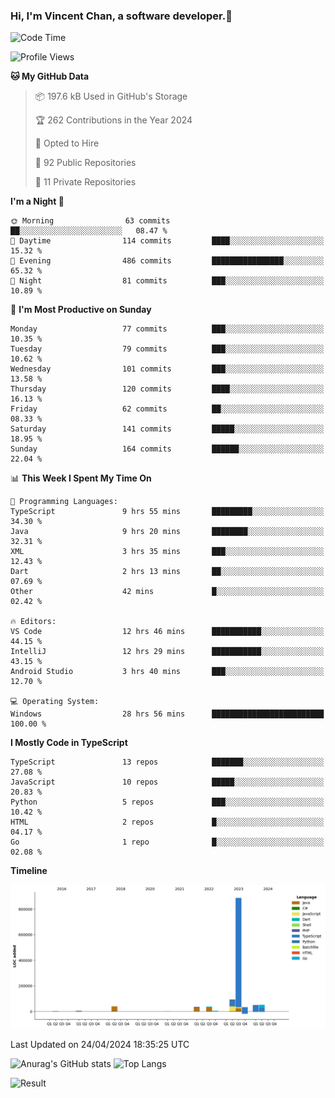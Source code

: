 ### Hi, I'm Vincent Chan, a software developer.👋

<!--
**hkvincent/hkvincent** is a ✨ _special_ ✨ repository because its `README.md` (this file) appears on your GitHub profile.

Here are some ideas to get you started:

- 🔭 I’m currently working on ...
- 🌱 I’m currently learning ...
- 👯 I’m looking to collaborate on ...
- 🤔 I’m looking for help with ...
- 💬 Ask me about ...
- 📫 How to reach me: ...
- 😄 Pronouns: ...
- ⚡ Fun fact: ...
-->
<!--START_SECTION:waka-->
![Code Time](http://img.shields.io/badge/Code%20Time-1%2C064%20hrs%2024%20mins-blue)

![Profile Views](http://img.shields.io/badge/Profile%20Views-0-blue)

**🐱 My GitHub Data** 

> 📦 197.6 kB Used in GitHub's Storage 
 > 
> 🏆 262 Contributions in the Year 2024
 > 
> 💼 Opted to Hire
 > 
> 📜 92 Public Repositories 
 > 
> 🔑 11 Private Repositories 
 > 
**I'm a Night 🦉** 

```text
🌞 Morning                63 commits          ██░░░░░░░░░░░░░░░░░░░░░░░   08.47 % 
🌆 Daytime                114 commits         ████░░░░░░░░░░░░░░░░░░░░░   15.32 % 
🌃 Evening                486 commits         ████████████████░░░░░░░░░   65.32 % 
🌙 Night                  81 commits          ███░░░░░░░░░░░░░░░░░░░░░░   10.89 % 
```
📅 **I'm Most Productive on Sunday** 

```text
Monday                   77 commits          ███░░░░░░░░░░░░░░░░░░░░░░   10.35 % 
Tuesday                  79 commits          ███░░░░░░░░░░░░░░░░░░░░░░   10.62 % 
Wednesday                101 commits         ███░░░░░░░░░░░░░░░░░░░░░░   13.58 % 
Thursday                 120 commits         ████░░░░░░░░░░░░░░░░░░░░░   16.13 % 
Friday                   62 commits          ██░░░░░░░░░░░░░░░░░░░░░░░   08.33 % 
Saturday                 141 commits         █████░░░░░░░░░░░░░░░░░░░░   18.95 % 
Sunday                   164 commits         ██████░░░░░░░░░░░░░░░░░░░   22.04 % 
```


📊 **This Week I Spent My Time On** 

```text
💬 Programming Languages: 
TypeScript               9 hrs 55 mins       █████████░░░░░░░░░░░░░░░░   34.30 % 
Java                     9 hrs 20 mins       ████████░░░░░░░░░░░░░░░░░   32.31 % 
XML                      3 hrs 35 mins       ███░░░░░░░░░░░░░░░░░░░░░░   12.43 % 
Dart                     2 hrs 13 mins       ██░░░░░░░░░░░░░░░░░░░░░░░   07.69 % 
Other                    42 mins             █░░░░░░░░░░░░░░░░░░░░░░░░   02.42 % 

🔥 Editors: 
VS Code                  12 hrs 46 mins      ███████████░░░░░░░░░░░░░░   44.15 % 
IntelliJ                 12 hrs 29 mins      ███████████░░░░░░░░░░░░░░   43.15 % 
Android Studio           3 hrs 40 mins       ███░░░░░░░░░░░░░░░░░░░░░░   12.70 % 

💻 Operating System: 
Windows                  28 hrs 56 mins      █████████████████████████   100.00 % 
```

**I Mostly Code in TypeScript** 

```text
TypeScript               13 repos            ███████░░░░░░░░░░░░░░░░░░   27.08 % 
JavaScript               10 repos            █████░░░░░░░░░░░░░░░░░░░░   20.83 % 
Python                   5 repos             ███░░░░░░░░░░░░░░░░░░░░░░   10.42 % 
HTML                     2 repos             █░░░░░░░░░░░░░░░░░░░░░░░░   04.17 % 
Go                       1 repo              █░░░░░░░░░░░░░░░░░░░░░░░░   02.08 % 
```



**Timeline**

![Lines of Code chart](https://raw.githubusercontent.com/hkvincent/hkvincent/main/assets/bar_graph.png)


 Last Updated on 24/04/2024 18:35:25 UTC
<!--END_SECTION:waka-->
![Anurag's GitHub stats](https://github-readme-stats.vercel.app/api?username=hkvincent&rank_icon=github&hide=contribs,prs)
![Top Langs](https://github-readme-stats.vercel.app/api/top-langs/?username=hkvincent&layout=compact)

![Result](https://image-keeper.vincentchan.workers.dev/file/eff033ac20714fe72c62b.png)
